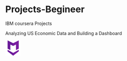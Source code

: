 # Projects-Begineer
IBM coursera Projects

Analyzing US Economic Data and Building a Dashboard

![alt text](https://github.com/adam-p/markdown-here/raw/master/src/common/images/icon48.png "Logo Title Text 1")
